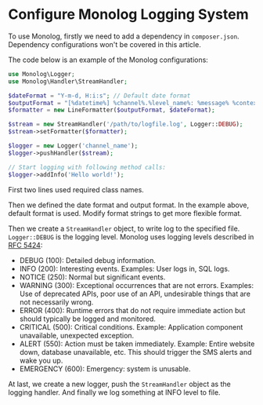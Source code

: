 # Configure Monolog Logging System

To use Monolog, firstly we need to add a dependency in `composer.json`. Dependency configurations won't be covered in this article.

The code below is an example of the Monolog configurations:

```php
use Monolog\Logger;
use Monolog\Handler\StreamHandler;

$dateFormat = "Y-m-d, H:i:s"; // Default date format
$outputFormat = "[%datetime%] %channel%.%level_name%: %message% %context% %extra%\n"; // Default output format
$formatter = new LineFormatter($outputFormat, $dateFormat);

$stream = new StreamHandler('/path/to/logfile.log', Logger::DEBUG);
$stream->setFormatter($formatter);

$logger = new Logger('channel_name');
$logger->pushHandler($stream);

// Start logging with following method calls:
$logger->addInfo('Hello world!');
```

First two lines used required class names.

Then we defined the date format and output format. In the example above, default format is used. Modify format strings to get more flexible format.

Then we create a `StreamHandler` object, to write log to the specified file. `Logger::DEBUG` is the logging level. Monolog uses logging levels described in [RFC 5424](http://tools.ietf.org/html/rfc5424):

  * DEBUG (100): Detailed debug information.
  * INFO (200): Interesting events. Examples: User logs in, SQL logs.
  * NOTICE (250): Normal but significant events.
  * WARNING (300): Exceptional occurrences that are not errors. Examples: Use of deprecated APIs, poor use of an API, undesirable things that are not necessarily wrong.
  * ERROR (400): Runtime errors that do not require immediate action but should typically be logged and monitored.
  * CRITICAL (500): Critical conditions. Example: Application component unavailable, unexpected exception.
  * ALERT (550): Action must be taken immediately. Example: Entire website down, database unavailable, etc. This should trigger the SMS alerts and wake you up.
  * EMERGENCY (600): Emergency: system is unusable.

At last, we create a new logger, push the `StreamHandler` object as the logging handler. And finally we log something at INFO level to file.
